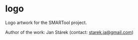 # logo

Logo artwork for the SMARTool project.

Author of the work: Jan Stárek (contact: starek.ja@gmail.com)
